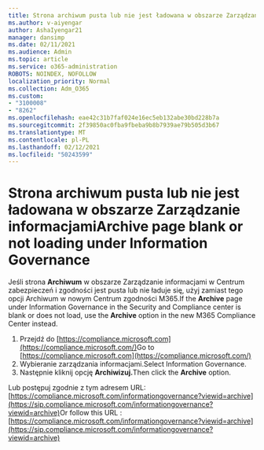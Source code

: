 ```yaml
---
title: Strona archiwum pusta lub nie jest ładowana w obszarze Zarządzanie informacjami
ms.author: v-aiyengar
author: AshaIyengar21
manager: dansimp
ms.date: 02/11/2021
ms.audience: Admin
ms.topic: article
ms.service: o365-administration
ROBOTS: NOINDEX, NOFOLLOW
localization_priority: Normal
ms.collection: Adm_O365
ms.custom:
- "3100008"
- "8262"
ms.openlocfilehash: eae42c31b7faf024e16ec5eb132abe30bd228b7a
ms.sourcegitcommit: 2f39850ac0fba9fbeba9b8b7939ae79b505d3b67
ms.translationtype: MT
ms.contentlocale: pl-PL
ms.lasthandoff: 02/12/2021
ms.locfileid: "50243599"
---
```

# <a name="archive-page-blank-or-not-loading-under-information-governance"></a><span data-ttu-id="5922b-102">Strona archiwum pusta lub nie jest ładowana w obszarze Zarządzanie informacjami</span><span class="sxs-lookup"><span data-stu-id="5922b-102">Archive page blank or not loading under Information Governance</span></span>

<span data-ttu-id="5922b-103">Jeśli strona **Archiwum** w obszarze Zarządzanie informacjami w Centrum zabezpieczeń  i zgodności jest pusta lub nie ładuje się, użyj zamiast tego opcji Archiwum w nowym Centrum zgodności M365.</span><span class="sxs-lookup"><span data-stu-id="5922b-103">If the **Archive** page under Information Governance in the Security and Compliance center is blank or does not load, use the **Archive** option in the new M365 Compliance Center instead.</span></span>

1. <span data-ttu-id="5922b-104">Przejdź do [https://compliance.microsoft.com](https://compliance.microsoft.com/)</span><span class="sxs-lookup"><span data-stu-id="5922b-104">Go to [https://compliance.microsoft.com](https://compliance.microsoft.com/)</span></span>
1. <span data-ttu-id="5922b-105">Wybieranie zarządzania informacjami.</span><span class="sxs-lookup"><span data-stu-id="5922b-105">Select Information Governance.</span></span>
1. <span data-ttu-id="5922b-106">Następnie kliknij opcję **Archiwizuj.**</span><span class="sxs-lookup"><span data-stu-id="5922b-106">Then click the **Archive** option.</span></span>

<span data-ttu-id="5922b-107">Lub postępuj zgodnie z tym adresem URL: [https://compliance.microsoft.com/informationgovernance?viewid=archive](https://sip.compliance.microsoft.com/informationgovernance?viewid=archive)</span><span class="sxs-lookup"><span data-stu-id="5922b-107">Or follow this URL : [https://compliance.microsoft.com/informationgovernance?viewid=archive](https://sip.compliance.microsoft.com/informationgovernance?viewid=archive)</span></span>